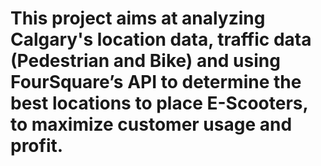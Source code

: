# This project aims at analyzing Calgary's location data, traffic data (Pedestrian and Bike) and using FourSquare’s API to determine the best locations to place E-Scooters, to maximize customer usage and profit. 
